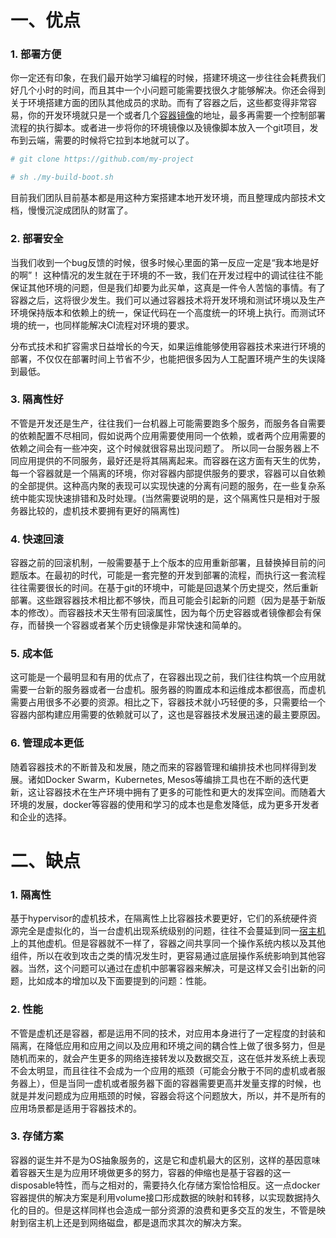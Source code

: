 # 一、优点



### 1. 部署方便



你一定还有印象，在我们最开始学习编程的时候，搭建环境这一步往往会耗费我们好几个小时的时间，而且其中一个小问题可能需要找很久才能够解决。你还会得到关于环境搭建方面的团队其他成员的求助。而有了容器之后，这些都变得非常容易，你的开发环境就只是一个或者几个[容器镜像](https://cloud.tencent.com/product/tcr?from=10680)的地址，最多再需要一个控制部署流程的执行脚本。或者进一步将你的环境镜像以及镜像脚本放入一个git项目，发布到云端，需要的时候将它拉到本地就可以了。



```bash
# git clone https://github.com/my-project

# sh ./my-build-boot.sh
```



目前我们团队目前基本都是用这种方案搭建本地开发环境，而且整理成内部技术文档，慢慢沉淀成团队的财富了。



### 2. 部署安全



当我们收到一个bug反馈的时候，很多时候心里面的第一反应一定是“我本地是好的啊”！ 这种情况的发生就在于环境的不一致，我们在开发过程中的调试往往不能保证其他环境的问题，但是我们却要为此买单，这真是一件令人苦恼的事情。有了容器之后，这将很少发生。我们可以通过容器技术将开发环境和测试环境以及生产环境保持版本和依赖上的统一，保证代码在一个高度统一的环境上执行。而测试环境的统一，也同样能解决CI流程对环境的要求。



分布式技术和扩容需求日益增长的今天，如果运维能够使用容器技术来进行环境的部署，不仅仅在部署时间上节省不少，也能把很多因为人工配置环境产生的失误降到最低。



### 3. 隔离性好



不管是开发还是生产，往往我们一台机器上可能需要跑多个服务，而服务各自需要的依赖配置不尽相同，假如说两个应用需要使用同一个依赖，或者两个应用需要的依赖之间会有一些冲突，这个时候就很容易出现问题了。 所以同一台服务器上不同应用提供的不同服务，最好还是将其隔离起来。而容器在这方面有天生的优势，每一个容器就是一个隔离的环境，你对容器内部提供服务的要求，容器可以自依赖的全部提供。这种高内聚的表现可以实现快速的分离有问题的服务，在一些复杂系统中能实现快速排错和及时处理。(当然需要说明的是，这个隔离性只是相对于服务器比较的，虚机技术要拥有更好的隔离性)



### 4. 快速回滚



容器之前的回滚机制，一般需要基于上个版本的应用重新部署，且替换掉目前的问题版本。在最初的时代，可能是一套完整的开发到部署的流程，而执行这一套流程往往需要很长的时间。在基于git的环境中，可能是回退某个历史提交，然后重新部署。这些跟容器技术相比都不够快，而且可能会引起新的问题（因为是基于新版本的修改）。而容器技术天生带有回滚属性，因为每个历史容器或者镜像都会有保存，而替换一个容器或者某个历史镜像是非常快速和简单的。



### 5. 成本低



这可能是一个最明显和有用的优点了，在容器出现之前，我们往往构筑一个应用就需要一台新的服务器或者一台虚机。服务器的购置成本和运维成本都很高，而虚机需要占用很多不必要的资源。相比之下，容器技术就小巧轻便的多，只需要给一个容器内部构建应用需要的依赖就可以了，这也是容器技术发展迅速的最主要原因。



### 6. 管理成本更低



随着容器技术的不断普及和发展，随之而来的容器管理和编排技术也同样得到发展。诸如Docker Swarm，Kubernetes, Mesos等编排工具也在不断的迭代更新，这让容器技术在生产环境中拥有了更多的可能性和更大的发挥空间。而随着大环境的发展，docker等容器的使用和学习的成本也是愈发降低，成为更多开发者和企业的选择。



# 二、缺点



### 1. 隔离性



基于hypervisor的虚机技术，在隔离性上比容器技术要更好，它们的系统硬件资源完全是虚拟化的，当一台虚机出现系统级别的问题，往往不会蔓延到同一[宿主机](https://cloud.tencent.com/product/cdh?from=10680)上的其他虚机。但是容器就不一样了，容器之间共享同一个操作系统内核以及其他组件，所以在收到攻击之类的情况发生时，更容易通过底层操作系统影响到其他容器。当然，这个问题可以通过在虚机中部署容器来解决，可是这样又会引出新的问题，比如成本的增加以及下面要提到的问题：性能。



### 2. 性能



不管是虚机还是容器，都是运用不同的技术，对应用本身进行了一定程度的封装和隔离，在降低应用和应用之间以及应用和环境之间的耦合性上做了很多努力，但是随机而来的，就会产生更多的网络连接转发以及数据交互，这在低并发系统上表现不会太明显，而且往往不会成为一个应用的瓶颈（可能会分散于不同的虚机或者服务器上），但是当同一虚机或者服务器下面的容器需要更高并发量支撑的时候，也就是并发问题成为应用瓶颈的时候，容器会将这个问题放大，所以，并不是所有的应用场景都是适用于容器技术的。



### 3. 存储方案



容器的诞生并不是为OS抽象服务的，这是它和虚机最大的区别，这样的基因意味着容器天生是为应用环境做更多的努力，容器的伸缩也是基于容器的这一disposable特性，而与之相对的，需要持久化存储方案恰恰相反。这一点docker容器提供的解决方案是利用volume接口形成数据的映射和转移，以实现数据持久化的目的。但是这样同样也会造成一部分资源的浪费和更多交互的发生，不管是映射到宿主机上还是到网络磁盘，都是退而求其次的解决方案。